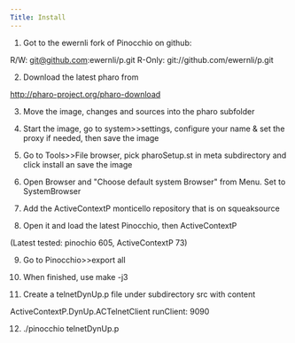 ```yaml
---
Title: Install
---
```


1. Got to the ewernli fork of Pinocchio on github: 

R/W: git@github.com:ewernli/p.git
R-Only: git://github.com/ewernli/p.git

2. Download the latest pharo from 

http://pharo-project.org/pharo-download

3. Move the image, changes and sources into the pharo subfolder

4. Start the image, go to system>>settings, configure your name & set the proxy if needed, then save the image

5. Go to Tools>>File browser, pick pharoSetup.st in meta subdirectory and click install an save the image

6. Open Browser and "Choose default system Browser" from Menu. Set to SystemBrowser

7. Add the ActiveContextP monticello repository that is on squeaksource

8. Open it and load the latest Pinocchio, then ActiveContextP

(Latest tested: pinochio 605, ActiveContextP 73)

9. Go to Pinocchio>>export all

10. When finished, use make -j3

11. Create a telnetDynUp.p file under subdirectory src with content

ActiveContextP.DynUp.ACTelnetClient runClient: 9090

12. ./pinocchio telnetDynUp.p
